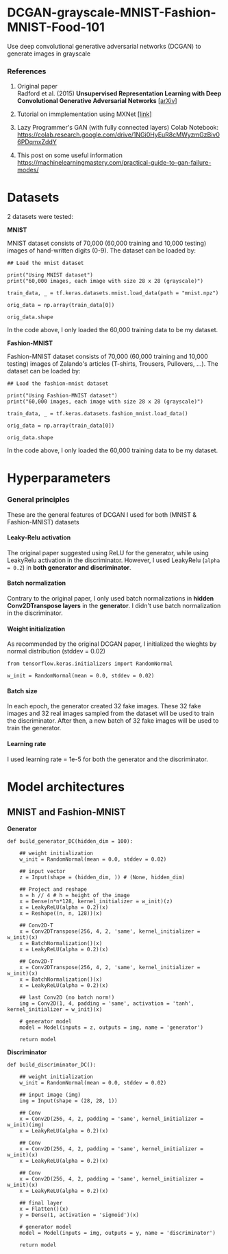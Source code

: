 # DCGAN-grayscale-MNIST-Fashion-MNIST-Food-101
Use deep convolutional generative adversarial networks (DCGAN) to generate images in grayscale


### References

1. Original paper\
Radford et al. (2015) **Unsupervised Representation Learning with Deep Convolutional Generative Adversarial Networks** [[arXiv](https://arxiv.org/abs/1511.06434)]

2. Tutorial on immplementation using MXNet [[link](https://gluon.mxnet.io/chapter14_generative-adversarial-networks/dcgan.html)]

3. Lazy Programmer's GAN (with fully connected layers) Colab Notebook: https://colab.research.google.com/drive/1NGi0HyEuR8cMWyzmGzBiv06PDqmxZddY

4. This post on some useful information
https://machinelearningmastery.com/practical-guide-to-gan-failure-modes/


# Datasets

2 datasets were tested:

**MNIST**

MNIST dataset consists of 70,000 (60,000 training and 10,000 testing) images of hand-written digits (0-9). The dataset can be loaded by:

``` python3
## Load the mnist dataset

print("Using MNIST dataset")
print("60,000 images, each image with size 28 x 28 (grayscale)")

train_data, _ = tf.keras.datasets.mnist.load_data(path = "mnist.npz")

orig_data = np.array(train_data[0])

orig_data.shape
```

In the code above, I only loaded the 60,000 training data to be my dataset.


**Fashion-MNIST**

Fashion-MNIST dataset consists of 70,000 (60,000 training and 10,000 testing) images of Zalando's articles (T-shirts, Trousers, Pullovers, ...). The dataset can be loaded by:

``` python3
## Load the fashion-mnist dataset

print("Using Fashion-MNIST dataset")
print("60,000 images, each image with size 28 x 28 (grayscale)")

train_data, _ = tf.keras.datasets.fashion_mnist.load_data()

orig_data = np.array(train_data[0])

orig_data.shape
```

In the code above, I only loaded the 60,000 training data to be my dataset.



# Hyperparameters

### General principles

These are the general features of DCGAN I used for both (MNIST & Fashion-MNIST) datasets

#### Leaky-Relu activation
The original paper suggested using ReLU for the generator, while using LeakyRelu activation in the discriminator. However, I used LeakyRelu (`alpha = 0.2`) in **both generator and discriminator**.

#### Batch normalization
Contrary to the original paper, I only used batch normalizations in **hidden Conv2DTranspose layers** in the **generator**. I didn't use batch normalization in the discriminator.

#### Weight initialization
As recommended by the original DCGAN paper, I initialized the wieghts by normal distribution (stddev = 0.02)

``` python3
from tensorflow.keras.initializers import RandomNormal

w_init = RandomNormal(mean = 0.0, stddev = 0.02)
```

#### Batch size
In each epoch, the generator created 32 fake images. These 32 fake images and 32 real images sampled from the dataset will be used to train the discriminator. After then, a new batch of 32 fake images will be used to train the generator.

#### Learning rate
I used learning rate = 1e-5 for both the generator and the discriminator. 



# Model architectures

## MNIST and Fashion-MNIST

**Generator**

``` python3
def build_generator_DC(hidden_dim = 100):
    
    ## weight initialization
    w_init = RandomNormal(mean = 0.0, stddev = 0.02)

    ## input vector
    z = Input(shape = (hidden_dim, )) # (None, hidden_dim)
    
    ## Project and reshape
    n = h // 4 # h = height of the image
    x = Dense(n*n*128, kernel_initializer = w_init)(z)
    x = LeakyReLU(alpha = 0.2)(x)
    x = Reshape((n, n, 128))(x)

    ## Conv2D-T
    x = Conv2DTranspose(256, 4, 2, 'same', kernel_initializer = w_init)(x)
    x = BatchNormalization()(x)
    x = LeakyReLU(alpha = 0.2)(x)

    ## Conv2D-T
    x = Conv2DTranspose(256, 4, 2, 'same', kernel_initializer = w_init)(x)
    x = BatchNormalization()(x)
    x = LeakyReLU(alpha = 0.2)(x)
        
    ## last Conv2D (no batch norm!)
    img = Conv2D(1, 4, padding = 'same', activation = 'tanh', kernel_initializer = w_init)(x)
    
    # generator model
    model = Model(inputs = z, outputs = img, name = 'generator')

    return model
```

**Discriminator**

``` python3
def build_discriminator_DC():
    
    ## weight initialization
    w_init = RandomNormal(mean = 0.0, stddev = 0.02)

    ## input image (img)
    img = Input(shape = (28, 28, 1))
    
    ## Conv
    x = Conv2D(256, 4, 2, padding = 'same', kernel_initializer = w_init)(img)
    x = LeakyReLU(alpha = 0.2)(x)

    ## Conv
    x = Conv2D(256, 4, 2, padding = 'same', kernel_initializer = w_init)(x)
    x = LeakyReLU(alpha = 0.2)(x)

    ## Conv
    x = Conv2D(256, 4, 2, padding = 'same', kernel_initializer = w_init)(x)
    x = LeakyReLU(alpha = 0.2)(x)

    ## final layer
    x = Flatten()(x)
    y = Dense(1, activation = 'sigmoid')(x)

    # generator model
    model = Model(inputs = img, outputs = y, name = 'discriminator')

    return model
```
